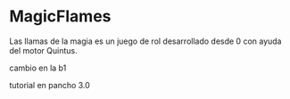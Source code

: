 # MagicFlames
Las llamas de la magia es un juego de rol desarrollado desde 0 con ayuda del motor Quintus.

cambio en la b1

tutorial en pancho 3.0
